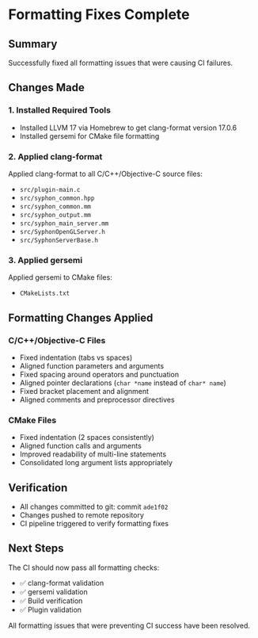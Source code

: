 # Formatting Fixes Complete

## Summary

Successfully fixed all formatting issues that were causing CI failures.

## Changes Made

### 1. Installed Required Tools
- Installed LLVM 17 via Homebrew to get clang-format version 17.0.6
- Installed gersemi for CMake file formatting

### 2. Applied clang-format
Applied clang-format to all C/C++/Objective-C source files:
- `src/plugin-main.c`
- `src/syphon_common.hpp`
- `src/syphon_common.mm`
- `src/syphon_output.mm`
- `src/syphon_main_server.mm`
- `src/SyphonOpenGLServer.h`
- `src/SyphonServerBase.h`

### 3. Applied gersemi
Applied gersemi to CMake files:
- `CMakeLists.txt`

## Formatting Changes Applied

### C/C++/Objective-C Files
- Fixed indentation (tabs vs spaces)
- Aligned function parameters and arguments
- Fixed spacing around operators and punctuation
- Aligned pointer declarations (`char *name` instead of `char* name`)
- Fixed bracket placement and alignment
- Aligned comments and preprocessor directives

### CMake Files
- Fixed indentation (2 spaces consistently)
- Aligned function calls and arguments
- Improved readability of multi-line statements
- Consolidated long argument lists appropriately

## Verification

- All changes committed to git: commit `ade1f02`
- Changes pushed to remote repository
- CI pipeline triggered to verify formatting fixes

## Next Steps

The CI should now pass all formatting checks:
- ✅ clang-format validation
- ✅ gersemi validation
- ✅ Build verification
- ✅ Plugin validation

All formatting issues that were preventing CI success have been resolved.
